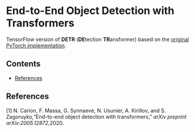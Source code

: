 # End-to-End Object Detection with Transformers <!-- omit in toc -->

TensorFlow version of **DETR** (**DE**tection **TR**ansformer) based on the [original PyTorch implementation](https://github.com/facebookresearch/detr).

## Contents <!-- omit in toc -->

- [References](#references)

## References

[1] N. Carion, F. Massa, G. Synnaeve, N. Usunier, A. Kirillov, and S. Zagoruyko,“End-to-end object detection with transformers,” _arXiv preprint arXiv:2005.12872_,2020.
